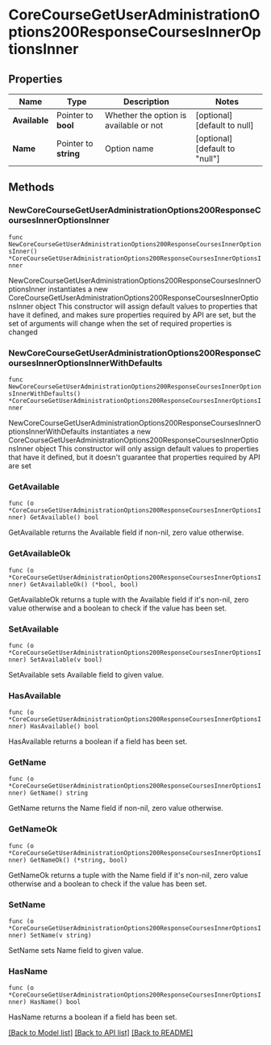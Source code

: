 # CoreCourseGetUserAdministrationOptions200ResponseCoursesInnerOptionsInner

## Properties

Name | Type | Description | Notes
------------ | ------------- | ------------- | -------------
**Available** | Pointer to **bool** | Whether the option is available or not | [optional] [default to null]
**Name** | Pointer to **string** | Option name | [optional] [default to "null"]

## Methods

### NewCoreCourseGetUserAdministrationOptions200ResponseCoursesInnerOptionsInner

`func NewCoreCourseGetUserAdministrationOptions200ResponseCoursesInnerOptionsInner() *CoreCourseGetUserAdministrationOptions200ResponseCoursesInnerOptionsInner`

NewCoreCourseGetUserAdministrationOptions200ResponseCoursesInnerOptionsInner instantiates a new CoreCourseGetUserAdministrationOptions200ResponseCoursesInnerOptionsInner object
This constructor will assign default values to properties that have it defined,
and makes sure properties required by API are set, but the set of arguments
will change when the set of required properties is changed

### NewCoreCourseGetUserAdministrationOptions200ResponseCoursesInnerOptionsInnerWithDefaults

`func NewCoreCourseGetUserAdministrationOptions200ResponseCoursesInnerOptionsInnerWithDefaults() *CoreCourseGetUserAdministrationOptions200ResponseCoursesInnerOptionsInner`

NewCoreCourseGetUserAdministrationOptions200ResponseCoursesInnerOptionsInnerWithDefaults instantiates a new CoreCourseGetUserAdministrationOptions200ResponseCoursesInnerOptionsInner object
This constructor will only assign default values to properties that have it defined,
but it doesn't guarantee that properties required by API are set

### GetAvailable

`func (o *CoreCourseGetUserAdministrationOptions200ResponseCoursesInnerOptionsInner) GetAvailable() bool`

GetAvailable returns the Available field if non-nil, zero value otherwise.

### GetAvailableOk

`func (o *CoreCourseGetUserAdministrationOptions200ResponseCoursesInnerOptionsInner) GetAvailableOk() (*bool, bool)`

GetAvailableOk returns a tuple with the Available field if it's non-nil, zero value otherwise
and a boolean to check if the value has been set.

### SetAvailable

`func (o *CoreCourseGetUserAdministrationOptions200ResponseCoursesInnerOptionsInner) SetAvailable(v bool)`

SetAvailable sets Available field to given value.

### HasAvailable

`func (o *CoreCourseGetUserAdministrationOptions200ResponseCoursesInnerOptionsInner) HasAvailable() bool`

HasAvailable returns a boolean if a field has been set.

### GetName

`func (o *CoreCourseGetUserAdministrationOptions200ResponseCoursesInnerOptionsInner) GetName() string`

GetName returns the Name field if non-nil, zero value otherwise.

### GetNameOk

`func (o *CoreCourseGetUserAdministrationOptions200ResponseCoursesInnerOptionsInner) GetNameOk() (*string, bool)`

GetNameOk returns a tuple with the Name field if it's non-nil, zero value otherwise
and a boolean to check if the value has been set.

### SetName

`func (o *CoreCourseGetUserAdministrationOptions200ResponseCoursesInnerOptionsInner) SetName(v string)`

SetName sets Name field to given value.

### HasName

`func (o *CoreCourseGetUserAdministrationOptions200ResponseCoursesInnerOptionsInner) HasName() bool`

HasName returns a boolean if a field has been set.


[[Back to Model list]](../README.md#documentation-for-models) [[Back to API list]](../README.md#documentation-for-api-endpoints) [[Back to README]](../README.md)


